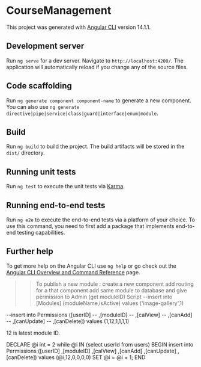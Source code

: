 # CourseManagement

This project was generated with [Angular CLI](https://github.com/angular/angular-cli) version 14.1.1.

## Development server

Run `ng serve` for a dev server. Navigate to `http://localhost:4200/`. The application will automatically reload if you change any of the source files.

## Code scaffolding

Run `ng generate component component-name` to generate a new component. You can also use `ng generate directive|pipe|service|class|guard|interface|enum|module`.

## Build

Run `ng build` to build the project. The build artifacts will be stored in the `dist/` directory.

## Running unit tests

Run `ng test` to execute the unit tests via [Karma](https://karma-runner.github.io).

## Running end-to-end tests

Run `ng e2e` to execute the end-to-end tests via a platform of your choice. To use this command, you need to first add a package that implements end-to-end testing capabilities.

## Further help

To get more help on the Angular CLI use `ng help` or go check out the [Angular CLI Overview and Command Reference](https://angular.io/cli) page.


>> To publish a new module :
create a new component
add routing for a that component
add same module to database and give permission to Admin (get moduleID)
Script
>>   --insert into [Modules] (moduleName,isActive) values ('image-gallery',1)
  
  --insert into Permissions ([userID]
  --    ,[moduleID]
  --    ,[calView]
  --    ,[canAdd]
  --    ,[canUpdate]
  --    ,[canDelete]) values (1,12,1,1,1,1)

12 is latest module ID.

  DECLARE @i int = 2
  while @i IN (select userId from users)
  BEGIN
	insert into Permissions ([userID]
     ,[moduleID]
    ,[calView]
     ,[canAdd]
    ,[canUpdate]
     ,[canDelete]) values (@i,12,0,0,0,0)
	 SET @i = @i + 1;
  END
